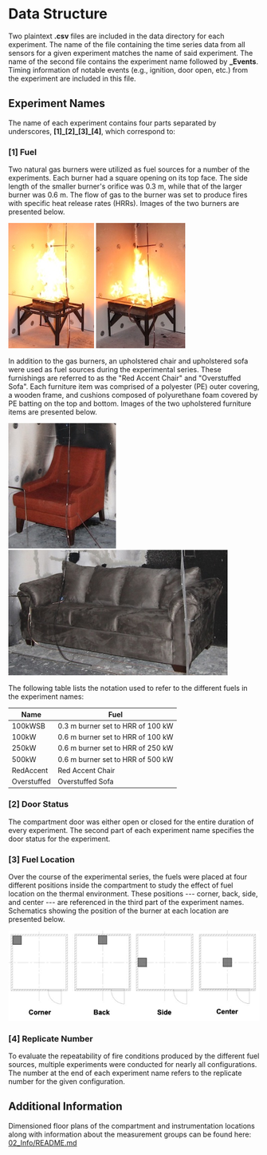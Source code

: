 # Data Structure

Two plaintext __.csv__ files are included in the data directory for each experiment. The name of the file containing the time series data from all sensors for a given experiment matches the name of said experiment. The name of the second file contains the experiment name followed by **_Events**. Timing information of notable events (e.g., ignition, door open, etc.) from the experiment are included in this file.

## Experiment Names

The name of each experiment contains four parts separated by underscores, **[1]\_[2]\_[3]\_[4]**, which correspond to:

### [1] Fuel
Two natural gas burners were utilized as fuel sources for a number of the experiments. Each burner had a square opening on its top face. The side length of the smaller burner's orifice was 0.3 m, while that of the larger burner was 0.6 m. The flow of gas to the burner was set to produce fires with specific heat release rates (HRRs). Images of the two burners are presented below.

![0_3Burner](_images_for_README/small_burner.JPG) ![0_6Burner](_images_for_README/burner.JPG)

In addition to the gas burners, an upholstered chair and upholstered sofa were used as fuel sources during the experimental series. These furnishings are referred to as the "Red Accent Chair" and "Overstuffed Sofa". Each furniture item was comprised of a polyester (PE) outer covering, a wooden frame, and cushions composed of polyurethane foam covered by PE batting on the top and bottom. Images of the two upholstered furniture items are presented below.

![Red_Accent_Chair](_images_for_README/red_accent_chair.JPG) ![Overstuffed_Sofa](_images_for_README/overstuffed_sofa.JPG)

The following table lists the notation used to refer to the different fuels in the experiment names:

| Name | Fuel |
|---------|-------------|
| 100kWSB | 0.3 m burner set to HRR of 100 kW |
| 100kW   | 0.6 m burner set to HRR of 100 kW |
| 250kW   | 0.6 m burner set to HRR of 250 kW |
| 500kW   | 0.6 m burner set to HRR of 500 kW |
| RedAccent | Red Accent Chair |
| Overstuffed | Overstuffed Sofa |

### [2] Door Status

The compartment door was either open or closed for the entire duration of every experiment. The second part of each experiment name specifies the door status for the experiment.

### [3] Fuel Location

Over the course of the experimental series, the fuels were placed at four different positions inside the compartment to study the effect of fuel location on the thermal environment. These positions --- corner, back, side, and center --- are referenced in the third part of the experiment names. Schematics showing the position of the burner at each location are presented below.

![fuel_locations](_images_for_README/fuel_locations.jpg)

### [4] Replicate Number

To evaluate the repeatability of fire conditions produced by the different fuel sources, multiple experiments were conducted for nearly all configurations. The number at the end of each experiment name refers to the replicate number for the given configuration.

## Additional Information

Dimensioned floor plans of the compartment and instrumentation locations along with information about the measurement groups can be found here: [02_Info/README.md](02_Info/README.md)
